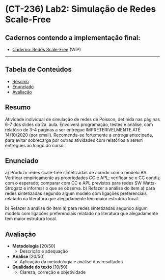 # (CT-236) Lab2: Simulação de Redes Scale-Free

## <a name='Cadernoscontendoaimplementaofinal:'></a>Cadernos contendo a implementação final:
- [Caderno: Redes Scale-Free](scale-free.ipynb) (WIP)

---

## <a name='TabeladeContedos'></a>Tabela de Conteúdos
<!-- vscode-markdown-toc -->
* [Resumo](#Resumo)
* [Enunciado](#Enunciado)
* [Avaliação](#Avaliao)

<!-- vscode-markdown-toc-config
	numbering=false
	autoSave=true
	/vscode-markdown-toc-config -->
<!-- /vscode-markdown-toc -->


## <a name='Resumo'></a>Resumo
Atividade individual de simulação de redes de Poisson, definida nas páginas 6-7 dos slides da 2a. aula. Envolverá programação, testes e análise, com relatório de 3-4 páginas a ser entregue IMPRETERIVELMENTE ATÉ 14/10/2020 (por email). Recomenda-se fortemente a entrega antecipada, para evitar sobrecarga por outras atividades com relatórios a serem entregues ao longo do curso.

## <a name='Enunciado'></a>Enunciado

a) Produzir redes scale-free sintetizadas de acordo com o modelo BA. Verificar empiricamente as propriedades CC e APL; verificar se o CC condiz com o esperado; comparar com CC e APL previstos para redes SW Watts-Strogatz e informar o que se observa. b) Refazer a análise do item a) para redes sintetizadas segundo algum modelo com ligações preferenciais relatado na literatura que alegadamente tem maior estrutura local.

b) Refazer a análise do item a) para redes sintetizadas segundo algum modelo com ligações preferenciais relatado na literatura que alegadamente tem maior estrutura local.

## <a name='Avaliao'></a>Avaliação
- **Metodologia** [20/50]
    - Descrição e adequação
- **Análise** [20/50]
    - Aplicação da metodologia e análise dos resultados
- **Qualidade do texto** [10/50]
    - Clareza, correção e objetividade